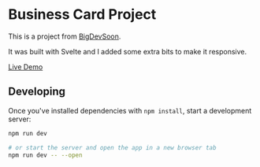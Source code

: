 # Business Card Project

This is a project from [BigDevSoon](https://app.bigdevsoon.me/projects/business-card).

It was built with Svelte and I added some extra bits to make it responsive.

[Live Demo](https://business-card-mu-eight.vercel.app/)

## Developing

Once you've installed dependencies with `npm install`, start a development server:

```bash
npm run dev

# or start the server and open the app in a new browser tab
npm run dev -- --open
```
